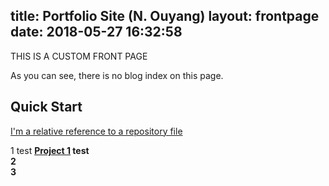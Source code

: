 title: Portfolio Site (N. Ouyang)
layout: frontpage
date: 2018-05-27 16:32:58
---
THIS IS A CUSTOM FRONT PAGE

As you can see, there is no blog index on this page.

## Quick Start

[I'm a relative reference to a repository file](../tags)


<div class="flex-row">
  <div class="flex-col card">1 test <a href="../tags"><strong>Project 1</a> test
  </div>
  <div class="flex-col card">2
  </div>
  <div class="flex-col card">3
  </div>
</div>

